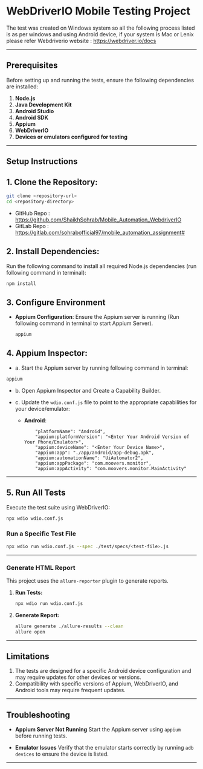 # WebDriverIO Mobile Testing Project
  The test was created on Windows system so all the following process listed is as per windows and using Android device, if your system is Mac or Lenix please refer Webdriverio website : https://webdriver.io/docs 

---

## Prerequisites
Before setting up and running the tests, ensure the following dependencies are installed:

1. **Node.js**
2. **Java Development Kit**
3. **Android Studio**
4. **Android SDK**
5. **Appium**
6. **WebDriverIO**
7. **Devices or emulators configured for testing**

---

## Setup Instructions

## 1. Clone the Repository:

```bash
git clone <repository-url>
cd <repository-directory>
```
- GitHub Repo : https://github.com/ShaikhSohrab/Mobile_Automation_WebdriverIO
- GitLab Repo : https://gitlab.com/sohrabofficial97/mobile_automation_assignment#


## 2. Install Dependencies:
Run the following command to install all required Node.js dependencies (run following command in terminal):
```bash
npm install
```

## 3. Configure Environment
- **Appium Configuration**: Ensure the Appium server is running (Run following command in terminal to start Appium Server).
  ```bash
  appium
  ```
## 4. Appium Inspector:
- a. Start the Appium server by running following command in terminal:
```bash
appium
```
- b. Open Appium Inspector and Create a Capability Builder.

- c. Update the `wdio.conf.js` file to point to the appropriate capabilities for your device/emulator:
  - **Android**: 
    ```
        "platformName": "Android",
        "appium:platformVersion": "<Enter Your Android Version of Your Phone/Emulator>",
        "appium:deviceName": "<Enter Your Device Name>",
        "appium:app": "./app/android/app-debug.apk",
        "appium:automationName": "UiAutomator2",
        "appium:appPackage": "com.moovers.monitor",
        "appium:appActivity": "com.moovers.monitor.MainActivity"
    ```

---

## 5. Run All Tests
Execute the test suite using WebDriverIO:
```bash
npx wdio wdio.conf.js
```

### Run a Specific Test File
```bash
npx wdio run wdio.conf.js --spec ./test/specs/<test-file>.js
```
---

### Generate HTML Report
This project uses the `allure-reporter` plugin to generate reports.
1. **Run Tests:**
   ```bash
   npx wdio run wdio.conf.js
   ```
2. **Generate Report:**
   ```bash
   allure generate ./allure-results --clean
   allure open
   ```
---

## Limitations
1. The tests are designed for a specific Android device configuration and may require updates for other devices or versions.
2. Compatibility with specific versions of Appium, WebDriverIO, and Android tools may require frequent updates.

---

## Troubleshooting

- **Appium Server Not Running**
  Start the Appium server using `appium` before running tests.

- **Emulator Issues**
  Verify that the emulator starts correctly by running `adb devices` to ensure the device is listed.

---